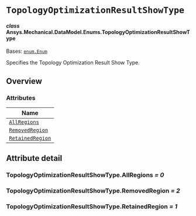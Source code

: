 # `TopologyOptimizationResultShowType`

<a id="ansys.mechanical.stubs.v241.Ansys.Mechanical.DataModel.Enums.TopologyOptimizationResultShowType"></a>

#### *class* Ansys.Mechanical.DataModel.Enums.TopologyOptimizationResultShowType

Bases: [`enum.Enum`](https://docs.python.org/3/library/enum.html#enum.Enum)

Specifies the Topology Optimization Result Show Type.

<!-- !! processed by numpydoc !! -->

<a id="overview"></a>

## Overview

### Attributes

| Name |
| ------------------------------------------------------------------------ |
| [`AllRegions`](#TopologyOptimizationResultShowType.AllRegions) |
| [`RemovedRegion`](#TopologyOptimizationResultShowType.RemovedRegion) |
| [`RetainedRegion`](#TopologyOptimizationResultShowType.RetainedRegion) |

<a id="attribute-detail"></a>

## Attribute detail

<a id="TopologyOptimizationResultShowType.AllRegions"></a>

### TopologyOptimizationResultShowType.AllRegions *= 0*

<a id="TopologyOptimizationResultShowType.RemovedRegion"></a>

### TopologyOptimizationResultShowType.RemovedRegion *= 2*

<a id="TopologyOptimizationResultShowType.RetainedRegion"></a>

### TopologyOptimizationResultShowType.RetainedRegion *= 1*


